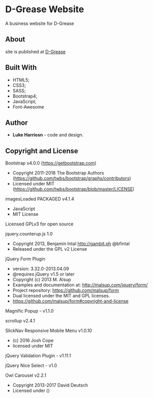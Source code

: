 # D-Grease Website
A business website for D-Grease

## About

site is published at [D-Grease](https://sushiey.github.io/D-Grease-WebSite/)

## Built With

- HTML5; 
- CSS3;
- SASS;
- Bootstrap4; 
- JavaScript;
- Font-Awesome

## Author

- **Luke Harriosn** - code and design.
 
## Copyright and License

Bootstrap v4.0.0 (https://getbootstrap.com)
  * Copyright 2011-2018 The Bootstrap Authors (https://github.com/twbs/bootstrap/graphs/contributors)
  * Licensed under MIT (https://github.com/twbs/bootstrap/blob/master/LICENSE)
  
  imagesLoaded PACKAGED v4.1.4
 * JavaScript
 * MIT License
 
 Licensed GPLv3 for open source
 
 jquery.counterup.js 1.0
* Copyright 2013, Benjamin Intal http://gambit.ph @bfintal
* Released under the GPL v2 License

jQuery Form Plugin
 * version: 3.32.0-2013.04.09
 * @requires jQuery v1.5 or later
 * Copyright (c) 2013 M. Alsup
 * Examples and documentation at: http://malsup.com/jquery/form/
 * Project repository: https://github.com/malsup/form
 * Dual licensed under the MIT and GPL licenses.
 * https://github.com/malsup/form#copyright-and-license
 
  Magnific Popup - v1.1.0
  
  scrollup v2.4.1
  
  SlickNav Responsive Mobile Menu v1.0.10
 * (c) 2016 Josh Cope
 * licensed under MIT
 
 jQuery Validation Plugin - v1.11.1
 
 jQuery Nice Select - v1.0
 
 Owl Carousel v2.2.1
 * Copyright 2013-2017 David Deutsch
 * Licensed under  ()
